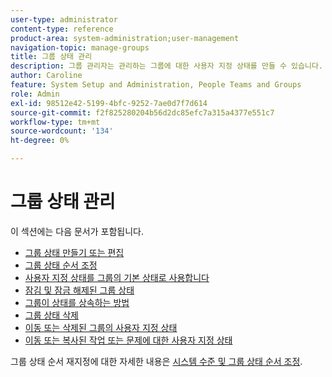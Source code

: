 ```yaml
---
user-type: administrator
content-type: reference
product-area: system-administration;user-management
navigation-topic: manage-groups
title: 그룹 상태 관리
description: 그룹 관리자는 관리하는 그룹에 대한 사용자 지정 상태를 만들 수 있습니다. 이를 통해 수십 개의 회사 전체의 사용자 지정 상태가 필요하지 않으며 그룹 계층에서 더 많은 자율성이 부여됩니다. Workfront 관리자가 상태를 잠금 해제한 경우 관리하는 그룹의 시스템 수준 상태를 편집할 수도 있습니다.
author: Caroline
feature: System Setup and Administration, People Teams and Groups
role: Admin
exl-id: 98512e42-5199-4bfc-9252-7ae0d7f7d614
source-git-commit: f2f825280204b56d2dc85efc7a315a4377e551c7
workflow-type: tm+mt
source-wordcount: '134'
ht-degree: 0%

---
```


# 그룹 상태 관리

이 섹션에는 다음 문서가 포함됩니다.

* [그룹 상태 만들기 또는 편집](../../../administration-and-setup/manage-groups/manage-group-statuses/create-or-edit-a-group-status.md)
* [그룹 상태 순서 조정](../../../administration-and-setup/manage-groups/manage-group-statuses/reorder-group-statuses-from-groups-area.md)
* [사용자 지정 상태를 그룹의 기본 상태로 사용합니다](../../../administration-and-setup/manage-groups/manage-group-statuses/use-custom-statuses-as-default-statuses-group.md)
* [잠김 및 잠금 해제된 그룹 상태](../../../administration-and-setup/manage-groups/manage-group-statuses/lock-or-unlock-a-custom-group-status.md)
* [그룹이 상태를 상속하는 방법](../../../administration-and-setup/manage-groups/manage-group-statuses/how-groups-inherit-statuses.md)
* [그룹 상태 삭제](../../../administration-and-setup/manage-groups/manage-group-statuses/delete-a-group-status.md)
* [이동 또는 삭제된 그룹의 사용자 지정 상태](../../../administration-and-setup/manage-groups/manage-group-statuses/custom-statuses-in-group-moved-or-deleted.md)
* [이동 또는 복사된 작업 또는 문제에 대한 사용자 지정 상태](../../../administration-and-setup/manage-groups/manage-group-statuses/custom-statuses-on-a-task-or-issue-that-is-moved-or-copied.md)

그룹 상태 순서 재지정에 대한 자세한 내용은 [시스템 수준 및 그룹 상태 순서 조정](../../../administration-and-setup/customize-workfront/creating-custom-status-and-priority-labels/reorder-system-statuses.md).

